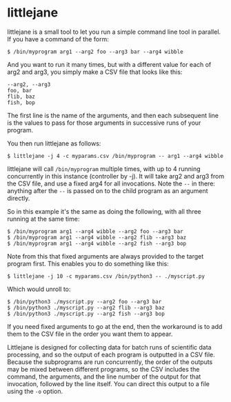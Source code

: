 # littlejane

littlejane is a small tool to let you run a simple command line tool in parallel. If you have a command of the form:

```
$ /bin/myprogram arg1 --arg2 foo --arg3 bar --arg4 wibble
```

And you want to run it many times, but with a different value for each of arg2 and arg3, you simply make a CSV file that looks like this:

```
--arg2, --arg3
foo, bar
flib, baz
fish, bop
```

The first line is the name of the arguments, and then each subsequent line is the values to pass for those arguments in successive runs of your program.

You then run littlejane as follows:

```
$ littlejane -j 4 -c myparams.csv /bin/myprogram -- arg1 --arg4 wibble
```

littlejane will call `/bin/myprogram` multiple times, with up to 4 running concurrently in this instance (controller by -j). It will take arg2 and arg3 from the CSV file, and use a fixed arg4 for all invocations. Note the `--` in there: anything after the `--` is passed on to the child program as an argument directly.

So in this example it's the same as doing the following, with all three running at the same time:

```
$ /bin/myprogram arg1 --arg4 wibble --arg2 foo --arg3 bar
$ /bin/myprogram arg1 --arg4 wibble --arg2 flib --arg3 baz
$ /bin/myprogram arg1 --arg4 wibble --arg2 fish --arg3 bop
```

Note from this that fixed arguments are always provided to the target program first. This enables you to do something like this:

```
$ littlejane -j 10 -c myparams.csv /bin/python3 -- ./myscript.py
```

Which would unroll to:

```
$ /bin/python3 ./myscript.py --arg2 foo --arg3 bar
$ /bin/python3 ./myscript.py --arg2 flib --arg3 baz
$ /bin/python3 ./myscript.py --arg2 fish --arg3 bop
```

If you need fixed arguments to go at the end, then the workaround is to add them to the CSV file in the order you want them to appear.

Littlejane is designed for collecting data for batch runs of scientific data processing, and so the output of each program is outputted in a CSV file. Because the subprograms are run concurrently, the order of the outputs may be mixed between different programs, so the CSV includes the command, the arguments, and the line number of the output for that invocation, followed by the line itself. You can direct this output to a file using the `-o` option.
 